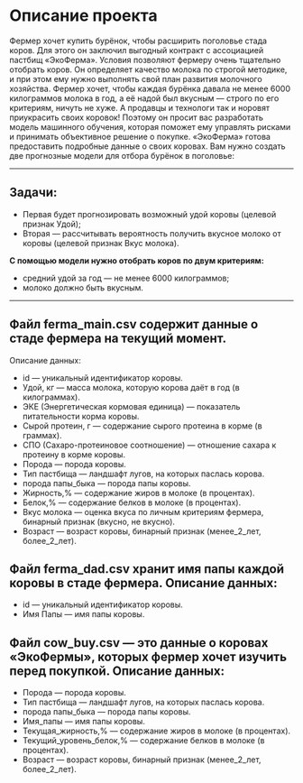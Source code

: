 # Описание проекта

Фермер хочет купить бурёнок, чтобы расширить поголовье стада коров. Для этого он заключил выгодный контракт с ассоциацией пастбищ «ЭкоФерма».
Условия позволяют фермеру очень тщательно отобрать коров. Он определяет качество молока по строгой методике, и при этом ему нужно выполнять свой план развития молочного хозяйства. Фермер хочет, чтобы каждая бурёнка давала не менее 6000 килограммов молока в год, а её надой был вкусным — строго по его критериям, ничуть не хуже. А продавцы и технологи так и норовят приукрасить своих коровок!
Поэтому он просит вас разработать модель машинного обучения, которая поможет ему управлять рисками и принимать объективное решение о покупке. «ЭкоФерма» готова предоставить подробные данные о своих коровах. Вам нужно создать две прогнозные модели для отбора бурёнок в поголовье:

-------------------------------------

## Задачи:
* Первая будет прогнозировать возможный удой коровы (целевой признак Удой);
* Вторая — рассчитывать вероятность получить вкусное молоко от коровы (целевой признак Вкус молока).


**С помощью модели нужно отобрать коров по двум критериям:**
* средний удой за год — не менее 6000 килограммов;
* молоко должно быть вкусным.

------------------------------------

## Файл ferma_main.csv содержит данные о стаде фермера на текущий момент. 
Описание данных:
* id — уникальный идентификатор коровы.
* Удой, кг — масса молока, которую корова даёт в год (в килограммах).
* ЭКЕ (Энергетическая кормовая единица) — показатель питательности корма коровы.
* Сырой протеин, г — содержание сырого протеина в корме (в граммах).
* СПО (Сахаро-протеиновое соотношение) — отношение сахара к протеину в корме коровы.
* Порода — порода коровы.
* Тип пастбища — ландшафт лугов, на которых паслась корова.
* порода папы_быка — порода папы коровы.
* Жирность,% — содержание жиров в молоке (в процентах).
* Белок,% — содержание белков в молоке (в процентах).
* Вкус молока — оценка вкуса по личным критериям фермера, бинарный признак (вкусно, не вкусно).
* Возраст — возраст коровы, бинарный признак (менее_2_лет, более_2_лет).

## Файл ferma_dad.csv хранит имя папы каждой коровы в стаде фермера. Описание данных:
* id — уникальный идентификатор коровы.
* Имя Папы — имя папы коровы.

## Файл cow_buy.csv — это данные о коровах «ЭкоФермы», которых фермер хочет изучить перед покупкой. Описание данных:
* Порода — порода коровы.
* Тип пастбища — ландшафт лугов, на которых паслась корова.
* порода папы_быка — порода папы коровы.
* Имя_папы — имя папы коровы.
* Текущая_жирность,% — содержание жиров в молоке (в процентах).
* Текущий_уровень_белок,% — содержание белков в молоке (в процентах).
* Возраст — возраст коровы, бинарный признак (менее_2_лет, более_2_лет).
